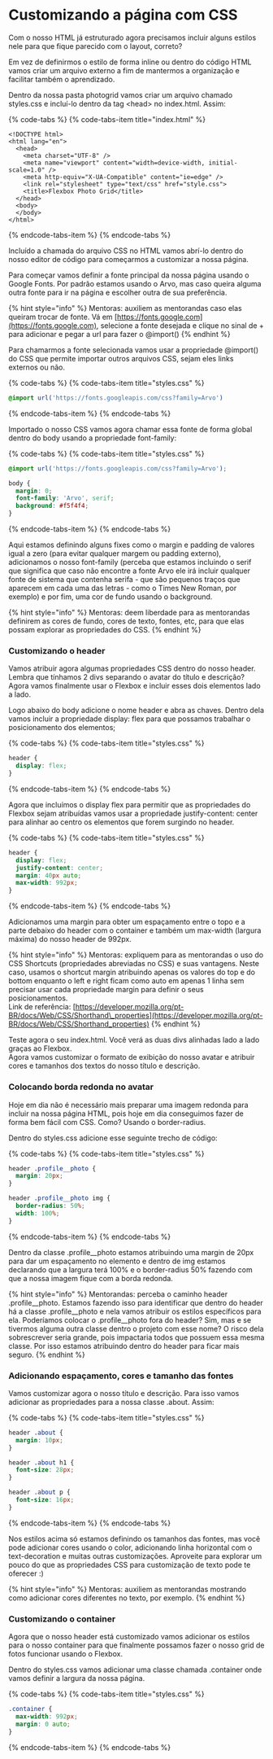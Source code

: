 # Customizando a página com CSS

Com o nosso HTML já estruturado agora precisamos incluir alguns estilos nele para que fique parecido com o layout, correto?    
  
Em vez de definirmos o estilo de forma inline ou dentro do código HTML vamos criar um arquivo externo a fim de mantermos a organização e facilitar também o aprendizado.  
  
Dentro da nossa pasta photogrid vamos criar um arquivo chamado styles.css e incluí-lo dentro da tag &lt;head&gt; no index.html. Assim: 

{% code-tabs %}
{% code-tabs-item title="index.html" %}
```markup
<!DOCTYPE html>
<html lang="en">
  <head>
    <meta charset="UTF-8" />
    <meta name="viewport" content="width=device-width, initial-scale=1.0" />
    <meta http-equiv="X-UA-Compatible" content="ie=edge" />
    <link rel="stylesheet" type="text/css" href="style.css">
    <title>Flexbox Photo Grid</title> 
  </head>
  <body>
  </body>
</html>
```
{% endcode-tabs-item %}
{% endcode-tabs %}

Incluído a chamada do arquivo CSS no HTML vamos abrí-lo dentro do nosso editor de código para começarmos a customizar a nossa página. 

Para começar vamos definir a fonte principal da nossa página usando o Google Fonts. Por padrão estamos usando o Arvo, mas caso queira alguma outra fonte para ir na página e escolher outra de sua preferência.

{% hint style="info" %}
Mentoras: auxiliem as mentorandas caso elas queiram trocar de fonte. Vá em [https://fonts.google.com](https://fonts.google.com), selecione a fonte desejada e clique no sinal de + para adicionar e pegar a url para fazer o @import\(\)
{% endhint %}

Para chamarmos a fonte selecionada vamos usar a propriedade @import\(\) do CSS que permite importar outros arquivos CSS, sejam eles links externos ou não. 

{% code-tabs %}
{% code-tabs-item title="styles.css" %}
```css
@import url('https://fonts.googleapis.com/css?family=Arvo')
```
{% endcode-tabs-item %}
{% endcode-tabs %}

Importado o nosso CSS vamos agora chamar essa fonte de forma global dentro do body usando a propriedade font-family: 

{% code-tabs %}
{% code-tabs-item title="styles.css" %}
```css
@import url('https://fonts.googleapis.com/css?family=Arvo'); 

body {
  margin: 0;
  font-family: 'Arvo', serif; 
  background: #f5f4f4;
}
```
{% endcode-tabs-item %}
{% endcode-tabs %}

Aqui estamos definindo alguns fixes como o margin e padding de valores igual a zero \(para evitar qualquer margem ou padding externo\), adicionamos o nosso font-family \(perceba que estamos incluindo o serif que significa que caso não encontre a fonte Arvo ele irá incluir qualquer fonte de sistema que contenha serifa - que são pequenos traços que aparecem em cada uma das letras - como o Times New Roman, por exemplo\) e por fim, uma cor de fundo usando o background.

{% hint style="info" %}
Mentoras: deem liberdade para as mentorandas definirem as cores de fundo, cores de texto, fontes, etc, para que elas possam explorar as propriedades do CSS.
{% endhint %}

### Customizando o header

Vamos atribuir agora algumas propriedades CSS dentro do nosso header. Lembra que tínhamos 2 divs separando o avatar do título e descrição? Agora vamos finalmente usar o Flexbox e incluir esses dois elementos lado a lado. 

Logo abaixo do body adicione o nome header e abra as chaves. Dentro dela vamos incluir a propriedade display: flex para que possamos trabalhar o posicionamento dos elementos; 

{% code-tabs %}
{% code-tabs-item title="styles.css" %}
```css
header { 
  display: flex; 
}
```
{% endcode-tabs-item %}
{% endcode-tabs %}

Agora que incluímos o display flex para permitir que as propriedades do Flexbox sejam atribuídas vamos usar a propriedade justify-content: center para alinhar ao centro os elementos que forem surgindo no header. 

{% code-tabs %}
{% code-tabs-item title="styles.css" %}
```css
header { 
  display: flex; 
  justify-content: center;
  margin: 40px auto;
  max-width: 992px;
}
```
{% endcode-tabs-item %}
{% endcode-tabs %}

Adicionamos uma margin para obter um espaçamento entre o topo e a parte debaixo do header com o container e também um max-width \(largura máxima\) do nosso header de 992px.

{% hint style="info" %}
Mentoras: expliquem para as mentorandas o uso do CSS Shortcuts \(propriedades abreviadas no CSS\) e suas vantagens. Neste caso, usamos o shortcut margin atribuindo apenas os valores do top e do bottom enquanto o left e right ficam como auto em apenas 1 linha sem precisar usar cada propriedade margin para definir o seus posicionamentos.    
Link de referência: [https://developer.mozilla.org/pt-BR/docs/Web/CSS/Shorthand\_properties](https://developer.mozilla.org/pt-BR/docs/Web/CSS/Shorthand_properties)
{% endhint %}

Teste agora o seu index.html. Você verá as duas divs alinhadas lado a lado graças ao Flexbox.    
Agora vamos customizar o formato de exibição do nosso avatar e atribuir cores e tamanhos dos textos do nosso título e descrição. 

### Colocando borda redonda no avatar

Hoje em dia não é necessário mais preparar uma imagem redonda para incluir na nossa página HTML, pois hoje em dia conseguimos fazer de forma bem fácil com CSS. Como? Usando o border-radius.

Dentro do styles.css adicione esse seguinte trecho de código: 

{% code-tabs %}
{% code-tabs-item title="styles.css" %}
```css
header .profile__photo { 
  margin: 20px;
} 

header .profile__photo img { 
  border-radius: 50%; 
  width: 100%;
}
```
{% endcode-tabs-item %}
{% endcode-tabs %}

Dentro da classe .profile\_\_photo estamos atribuindo uma margin de 20px para dar um espaçamento no elemento e dentro de img estamos declarando que a largura terá 100% e o border-radius 50% fazendo com que a nossa imagem fique com a borda redonda. 

{% hint style="info" %}
Mentorandas: perceba o caminho header .profile\_\_photo. Estamos fazendo isso para identificar que dentro do header há a classe .profile\_\_photo e nela vamos atribuir os estilos específicos para ela. Poderíamos colocar o .profile\_\_photo fora do header? Sim, mas e se tivermos alguma outra classe dentro o projeto com esse nome? O risco dela sobrescrever seria grande, pois impactaria todos que possuem essa mesma classe. Por isso estamos atribuindo dentro do header para ficar mais seguro. 
{% endhint %}

### Adicionando espaçamento, cores e tamanho das fontes 

Vamos customizar agora o nosso título e descrição. Para isso vamos adicionar as propriedades para a nossa classe .about. Assim: 

{% code-tabs %}
{% code-tabs-item title="styles.css" %}
```css
header .about { 
  margin: 10px;
} 

header .about h1 {
  font-size: 28px;
}

header .about p { 
  font-size: 16px;
}
```
{% endcode-tabs-item %}
{% endcode-tabs %}

Nos estilos acima só estamos definindo os tamanhos das fontes, mas você pode adicionar cores usando o color, adicionando linha horizontal com o text-decoration e muitas outras customizações. Aproveite para explorar um pouco do que as propriedades CSS para customização de texto pode te oferecer :\) 

{% hint style="info" %}
Mentoras: auxiliem as mentorandas mostrando como adicionar cores diferentes no texto, por exemplo. 
{% endhint %}

### Customizando o container

Agora que o nosso header está customizado vamos adicionar os estilos para o nosso container para que finalmente possamos fazer o nosso grid de fotos funcionar usando o Flexbox. 

Dentro do styles.css vamos adicionar uma classe chamada .container onde vamos definir a largura da nossa página.   

{% code-tabs %}
{% code-tabs-item title="styles.css" %}
```css
.container { 
  max-width: 992px; 
  margin: 0 auto;
}
```
{% endcode-tabs-item %}
{% endcode-tabs %}



